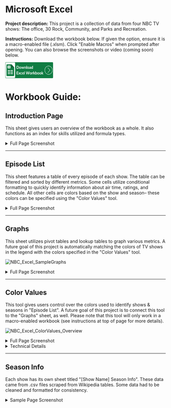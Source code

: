 # Microsoft Excel

**Project description:** This project is a collection of data from four NBC TV shows: The office, 30 Rock, Community, and Parks and Recreation.

**Instructions:** Download the workbook below. If given the option, ensure it is a macro-enabled file (.xlsm). Click "Enable Macros" when prompted after opening. You can also browse the screenshots or video (coming soon) below.

<a href="/uploads/your_file.xlsx" download>
  <img src="/images/icons/Excel_Button.png" alt="Download Excel File" width="150" height="50">
</a>



Workbook Guide:
======


Introduction Page
------

This sheet gives users an overview of the workbook as a whole. It also functions as an index for skills utilized and formula types.

<details>
<summary> Full Page Screenshot </summary>
<img src="images/NBC/Excel/NBC_Excel_MainPage.png"/>
</details>

---

Episode List
------
This sheet features a table of every episode of each show. The table can be filtered and sorted by different metrics. Some cells utilize conditional formatting to quickly identify information about air time, ratings, and schedule. All other cells are colors based on the show and season– these colors can be specified using the "Color Values" tool.

<details>
<summary> Full Page Screenshot </summary>
<img src="images/NBC/Excel/NBC_Excel_EpisodeList.png"/>
</details>

---

Graphs
------
This sheet utilizes pivot tables and lookup tables to graph various metrics. A future goal of this project is automatically matching the colors of TV shows in the legend with the colors specified in the "Color Values" tool.

![NBC_Excel_SampleGraphs](https://github.com/user-attachments/assets/ca2172da-a95f-4632-88f4-f5b6e647438c)

<details>
<summary> Full Page Screenshot </summary>
<img src="images/NBC/Excel/NBC_Excel_Graphs.png"/>
</details>

---

Color Values
------
This tool gives users control over the colors used to identify shows & seasons in "Episode List". A future goal of this project is to connect this tool to the "Graphs" sheet, as well. Please note that this tool will only work in a macro-enabled workbook (see instructions at top of page for more details).

![NBC_Excel_ColorValues_Overview](https://github.com/user-attachments/assets/cc9b0d92-ea7f-417e-86b8-db41c846083d)


<details>
<summary> Full Page Screenshot</summary>

<img width="911" alt="NBC_Excel_ColorValues_Main" src="https://github.com/user-attachments/assets/f5ba0ecb-a0bc-41e5-b15e-15649381275b" />

  
</details>

<details>
<summary> Technical Details</summary>

<img width="1464" alt="NBC_Excel_ColorValues_Expanded" src="https://github.com/user-attachments/assets/772844d9-00c1-4c8a-983e-f63c8b685c9b" />

This tool functions using a combination of in-sheet formulas and 3 VBA macros.

### Cells A9:D12

First, users enter the show names in cells A9:A12. Then, the following formula in cells B9:B12 find the appropriate number of seasons from the "Season Info" sheets.

```javascript
=MAX(INDIRECT("'" & 'Color Values'!A9 & " Season Info'!C:C"))
```

Then, users use the bucket tool to select the first and last colors of the gradient for each show in cells C9:D12.

Pressing the button "Generate Gradient" runs two macros in order: FindHEXCode and PrintGradient.

### Macro 1: FindHEXCode
Finds the HEX codes for the colors in cells C9:D12. Then, prints the respective HEX codes in each cell.

<details>
<summary> Expand Code </summary>
  
```javascript
Sub FindHEXCode()
Set r = Range("C9:D12")
Dim hexColor As String
Dim i As Long
Dim h As Long

For h = 1 To r.Columns.Count

For i = 1 To r.Rows.Count
  r.Cells(i, h).Activate
  hexColor = "#" + Right("000000" & Hex(ActiveCell.Interior.Color), 6)
  ActiveCell = hexColor
Next i

Next h
```
</details>

### Cells E9:M12

Once these HEX codes have been generated, formulas in cells E9:M12 split the HEX codes into their RGB values. For each red, green, and blue, a start value, end value, and increment value is found. Below, I will use cells E9:G9 as examples for each formula:

**Start Red Value (E9):** Starting at digit 2, takes the next two digits of HEX code in column C and converts to the red component of the RGB value. Ex. #FBBACF –> FB –> 251
```javascript
=TEXT(HEX2DEC(MID(C9,2,2)), "00")
```

**End Red Value (F9):** Starting at digit 2, takes the next two digits of HEX code in column D and converts to the red component of the RGB value.
```javascript
=TEXT(HEX2DEC(MID(D9,2,2)), "00")
```


**Red Increment (G9):** Divides (End Red Value - Start Red Value) by the number of seasons and rounds to nearest integer. This will give us equally-spaced red values for each season of the show.
```javascript
=ROUND((F9-E9)/B9,0)
```


### Cells P9:Z12
These cells use a formula to generate HEX codes based on the number of seasons, the start values for each color, and the increment values for each color.

**Example Cell (P9):**
```javascript
=IF( P$8> $B9,
     "",
     "#" & IF(ISODD(LEN(DEC2HEX($E9+$G9*(P$8-1)))),
    "0",
    "")&DEC2HEX($E9+$G9*(P$8-1))&IF(ISODD(LEN(DEC2HEX($H9+$J9*(P$8-1)))),
    "0",
    "")&DEC2HEX($H9+$J9*(P$8-1))&IF(ISODD(LEN(DEC2HEX($K9+$M9*(P$8-1)))),
    "0",
    "")&DEC2HEX($K9+$M9*(P$8-1)))
```


### Macro 2: FindHEXCode
Finds the HEX codes in cells P9:Z12, then changes the background colors of those cells to match their respective HEX codes.

<details>
<summary> Expand Code </summary>

```javascript
Sub PrintGradient()
    Dim ws As Worksheet
    Dim rng As Range, cell As Range
    Dim clr As String

    ' Set worksheet reference
    Set ws = ThisWorkbook.Sheets("Color Values")

    ' Define the target range P9:Z12
    Set rng = ws.Range("P9:Z12")

    ' Turn off event handling to prevent errors
    Application.EnableEvents = False
    On Error GoTo bm_Safe_Exit

    ' Loop through each cell in P9:Z12
    For Each cell In rng
        If IsEmpty(cell.Value2) Then
            cell.Interior.Color = xlNone ' Clear cell color if empty
        ElseIf Trim(cell.Value2) = "" Then
            cell.Interior.Color = xlNone ' Clear cell color if only spaces
        ElseIf Len(cell.Value2) = 7 Then
            clr = cell.Value2
            cell.Interior.Color = RGB(Application.Hex2Dec(Right(clr, 2)), Application.Hex2Dec(Mid(clr, 4, 2)), Application.Hex2Dec(Mid(clr, 2, 2)))
        End If
    Next cell

bm_Safe_Exit:
    Application.EnableEvents = True ' Re-enable event handling
End Sub••••ˇˇˇˇ
```
</details>

### Applying Gradient to "Episode List"
Once users have generated their gradient, they can click the button "Apply to Episode List". This will run the Macro "ApplyEpisodeColors".

### Macro 3: Apply Episode Colors
Matches the TV show and season for every row in the "Episode List" sheet to its HEX code in the table above. Then, it changes the background color of that row to match the HEX code. The show title (column A) will always be the same as the "End Gradient" color, regardless of season. This macro does not override the conditional formatting used in the "Epsode List" sheet.
<details>
<summary>Expand Code</summary>

```javascript
Sub ApplyEpisodeColors()
    Dim wsEpisodes As Worksheet, wsColors As Worksheet
    Dim episodeRow As Range, colorRow As Range
    Dim matchEpisode As Range, matchSeason As Range
    Dim hexColor As String, seasonNumber As Variant
    Dim seasonColumn As Range
    Dim cell As Range
    Dim rgbColor As Long
    Dim showHEX As String ' representative color for whole show (final season color)
    Dim showColor As Long
    
    ' Set worksheet references
    Set wsEpisodes = ThisWorkbook.Sheets("Episode List")
    Set wsColors = ThisWorkbook.Sheets("Color Values")
    
    ' Loop through each row in "Episode List", starting at row 2
    For Each episodeRow In wsEpisodes.Range("A2:A" & wsEpisodes.Cells(Rows.Count, 1).End(xlUp).Row)
        ' Find the matching row in "Color Values"
        Set matchEpisode = wsColors.Range("A:A").Find(episodeRow.Value, LookAt:=xlWhole)
        
        ' If no match found, skip to the next row
        If Not matchEpisode Is Nothing Then
            ' Get the season number from Column C of the current episode row
            seasonNumber = wsEpisodes.Cells(episodeRow.Row, 3).Value
            
            ' Find the matching season number in row 8 of range P8:Z8
            Set seasonColumn = wsColors.Range("P8:Z8").Find(seasonNumber, LookAt:=xlWhole)
            
            ' If season number is found, extract the HEX color
            If Not seasonColumn Is Nothing Then
                hexColor = wsColors.Cells(matchEpisode.Row, seasonColumn.Column).Value
                showHEX = wsColors.Cells(matchEpisode.Row, 4).Value 'Color of Final Season (used as whole show color)
                
                ' Validate HEX format (should be exactly 6 characters)
                If Len(hexColor) = 7 Then 'Probably do not need this validation
                    ' Convert HEX to RGB
                    rgbColor = RGB(Application.Hex2Dec(Right(hexColor, 2)), Application.Hex2Dec(Mid(hexColor, 4, 2)), Application.Hex2Dec(Mid(hexColor, 2, 2)))
                    showColor = RGB(Application.Hex2Dec(Right(showHEX, 2)), Application.Hex2Dec(Mid(showHEX, 4, 2)), Application.Hex2Dec(Mid(showHEX, 2, 2)))
                    
                     ' Apply the show color to columns A in the same row of "Episode List"
                    For Each cell In wsEpisodes.Range("A" & episodeRow.Row & ":A" & episodeRow.Row)
                        cell.Interior.Color = showColor
                    Next cell
                    
                    ' Apply the color to columns A:F in the same row of "Episode List"
                    For Each cell In wsEpisodes.Range("B" & episodeRow.Row & ":Q" & episodeRow.Row)
                        cell.Interior.Color = rgbColor
                    Next cell
                    
                End If
            End If
        End If
    Next episodeRow
End Sub

```

  
</details>
  
</details>

---

Season Info
------

Each show has its own sheet titled "[Show Name] Season Info". These data came from .csv files scraped from Wikipedia tables. Some data had to be cleaned and formatted for consistency.

<details>
<summary> Sample Page Screenshot</summary>

<img width="1415" alt="NBC_Excel_SeasonInfo" src="https://github.com/user-attachments/assets/c0a349b5-2586-4efb-82b5-cfc2fbfa79f9" />
  
</details>

